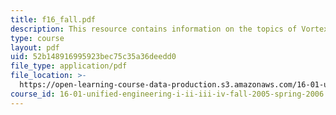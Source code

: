 ```yaml
---
title: f16_fall.pdf
description: This resource contains information on the topics of Vortex and Lifting Flow.
type: course
layout: pdf
uid: 52b148916995923bec75c35a36deedd0
file_type: application/pdf
file_location: >-
  https://open-learning-course-data-production.s3.amazonaws.com/16-01-unified-engineering-i-ii-iii-iv-fall-2005-spring-2006/52b148916995923bec75c35a36deedd0_f16_fall.pdf
course_id: 16-01-unified-engineering-i-ii-iii-iv-fall-2005-spring-2006
---
```

